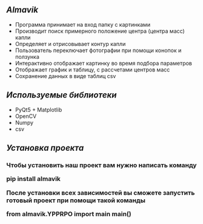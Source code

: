 ## *Almavik*

- Программа принимает на вход папку с картинками
- Производит поиск примерного положение центра (центра масс) капли
- Определяет и отрисовывает контур капли
- Пользователь переключает фотографии при помощи конопок и ползунка
- Интерактивно отображает картинку во время подбора параметров
- Отображает график и таблицу, с рассчетами центров масс 
- Сохранение данных в виде таблиц csv

## *Используемые библиотеки*

- PyQt5 + Matplotlib 
- OpenCV
- Numpy
- csv

## *Установка проекта*
<h3> Чтобы установить наш проект вам нужно написать команду

**pip install almavik**

После установки всех зависимостей вы сможете запустить готовый проект при помощи такой команды

**from almavik.YPPRPO import main**
**main()**
